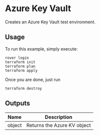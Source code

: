 # Azure Key Vault

Creates an Azure Key Vault test environment.

## Usage
To run this example, simply execute: 

```hcl
rover login
terraform init
terraform plan
terraform apply
```

Once you are done, just run 
```hcl
terraform destroy
```

## Outputs
| Name | Description |
| --   | -- |
| object | Returns the Azure KV object | 